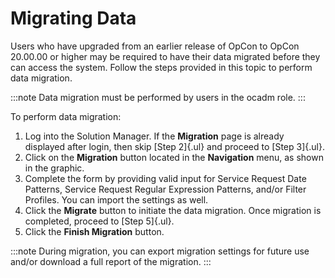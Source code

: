 # Migrating Data

Users who have upgraded from an earlier release of OpCon to OpCon
20.00.00 or higher may be required to have their data migrated before
they can access the system. Follow the steps provided in this topic to
perform data migration.

:::note
Data migration must be performed by users in the ocadm role.
:::

To perform data migration:

1. Log into the Solution Manager. If the **Migration** page is already
    displayed after login, then skip [Step 2]{.ul} and proceed to [Step
    3]{.ul}.
2. Click on the **Migration** button located in the **Navigation**
    menu, as shown in the graphic.
3. Complete the form by providing valid input for Service Request Date
    Patterns, Service Request Regular Expression Patterns, and/or Filter
    Profiles. You can import the settings as well.
4. Click the **Migrate** button to initiate the data migration. Once
    migration is completed, proceed to [Step 5]{.ul}.
5. Click the **Finish Migration** button.

:::note
During migration, you can export migration settings for future use and/or download a full report of the migration.
:::
